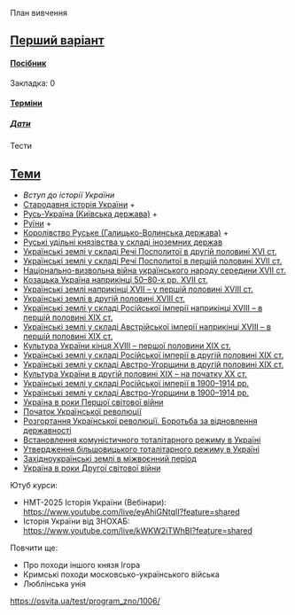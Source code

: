 План вивчення

## [Перший варіант](https://erudyt.net/pidgotovka-do-zno/istoriya-ukraini-pidgotovka-do-zno/pidhotovka-do-nmt-z-istorii-ukrainy.html)

#### [Посібник](https://drive.google.com/file/d/17tmu-NHxe79muSwyAOufUCjcX2_spaUv/view)
Закладкa: 0
#### [Терміни](https://drive.google.com/file/d/1HU82rPAi9kbpGFOFJ9yzLJlIw_BFnNA4/view)

##### [Дати](https://osvita.ua/test/training/materialy-instrumenty/88304/)

Тести

## [Теми](https://studspravka.com.ua/zno/temi-z-istorii-ukraini-na-nmt)
- *Вступ до історії України*
- [Стародавня історія України](https://www.youtube.com/live/XSPQSBUZH3A?feature=shared)  +
- [Русь-Україна (Київська держава)](https://www.youtube.com/live/kWKW2iTWhBI?feature=shared) +
- [Руїни](https://www.youtube.com/live/DQeQPCuVTDM?feature=shared) +
- [Королівство Руське (Галицько-Волинська держава)](https://www.youtube.com/live/AiKid53fwaA?feature=shared) +
- [Руські удільні князівства у складі іноземних держав](https://www.youtube.com/live/RPED5uZP8Ac?feature=shared)
- [Українські землі у складі Речі Посполитої в другій половині XVI ст.](https://www.youtube.com/live/y1nYrQV8rLY?feature=shared)
- [Українські землі у складі Речі Посполитої в першій половині XVII ст.](https://www.youtube.com/live/y2BRehV-VkM?feature=shared)
- [Національно-визвольна війна українського народу середини XVII ст.](https://www.youtube.com/live/6aAZ8RtMhY0?feature=shared)
- [Козацька Україна наприкінці 50–80-х рр. XVII ст.](https://www.youtube.com/live/f3FNaqHFow8?feature=shared)
- [Українські землі наприкінці XVII – у першій половині XVIII ст.](https://www.youtube.com/live/QmbpjSJuQ6o?feature=shared)
- [Українські землі в другій половині XVIII ст.](https://www.youtube.com/live/qwfZKaTY_Co?feature=shared)
- [Українські землі у складі Російської імперії наприкінці XVIII – в першій половині XIX ст.](https://www.youtube.com/live/lbX5OMZxWpM?feature=shared)
- [Українські землі у складі Австрійської імперії наприкінці XVIII – в першій половині XIX ст.](https://www.youtube.com/live/yf0bN8raJfc?feature=shared)
- [Культура України кінця XVIII – першої половини XIX ст.](https://www.youtube.com/live/aE8zvGZ6cyc?feature=shared)
- [Українські землі у складі Російської імперії в другій половині XIX ст.](https://www.youtube.com/live/ZGp3TukRlO0?feature=shared)
- [Українські землі у складі Австро-Угорщини в другій половині XIX ст.](https://www.youtube.com/live/hgY1560M0T0?feature=shared)
- [Культура України в другій половині XIX – на початку XX ст.](https://youtu.be/erjs3JyRpF4?feature=shared)
- [Українські землі у складі Російської імперії в 1900–1914 рр.](https://www.youtube.com/live/GXFkpO06yMc?feature=shared)
- [Українські землі у складі Австро-Угорщини в 1900–1914 рр.](https://www.youtube.com/live/WM3vwrr-sfs?feature=shared)
- [Україна в роки Першої світової війни](https://youtu.be/xLy9HxUqbAg?feature=shared)
- [Початок Української революції](https://www.youtube.com/live/0W_umPOp_r0?feature=shared)
- [Розгортання Української революції. Боротьба за відновлення державності](https://www.youtube.com/live/t2JzwjNVP-A?feature=shared)
- [Встановлення комуністичного тоталітарного режиму в Україні](https://www.youtube.com/live/5yxbrdrTEx8?feature=shared)
- [Утвердження більшовицького тоталітарного режиму в Україні](https://www.youtube.com/live/OxwoWMKuCuA?feature=shared)
- [Західноукраїнські землі в міжвоєнний період](https://www.youtube.com/live/IV3aP51F8Hg?feature=shared)
- [Україна в роки Другої світової війни](https://www.youtube.com/live/0I_fJh5QKZU?feature=shared)

Ютуб курси: 
- НМТ-2025 Історія України (Вебінари): https://www.youtube.com/live/eyAhiGNtqII?feature=shared
- Історія України від ЗНОХАБ: https://www.youtube.com/live/kWKW2iTWhBI?feature=shared

Повчити ще:
- Про походи іншого князя Ігора
- Кримські походи московсько-українського війська
- Люблінська унія



https://osvita.ua/test/program_zno/1006/